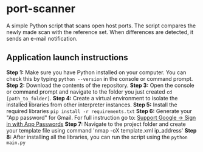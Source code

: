 # port-scanner
A simple Python script that scans open host ports. The script compares the newly made scan with the reference set. When differences are detected, it sends an e-mail notification.

## Application launch instructions
**Step 1:** Make sure you have Python installed on your computer. You can check this by typing `python --version` in the console or command prompt. \
**Step 2:** Download the contents of the repository.
**Step 3:** Open the console or command prompt and navigate to the folder you just created `cd [path_to_folder]`.
**Step 4:** Create a virtual environment to isolate the installed libraries from other interpreter instances.
**Step 5:** Install the required libraries `pip install -r requirements.txt`
**Step 6:** Generate your "App password" for Gmail. For full instruction go to: [Support Google -> Sign in with App Passwords](https://support.google.com/mail/answer/185833?hl=en)
**Step 7:** Navigate to the project folder and create your template file using command 'nmap -oX template.xml ip_address'
**Step 8:** After installing all the libraries, you can run the script using the `python main.py`
